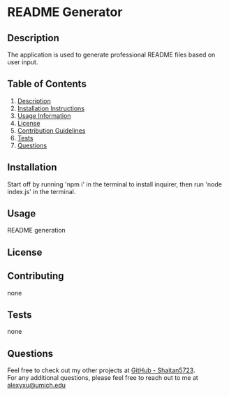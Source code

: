 # README Generator
## Description
  The application is used to generate professional README files based on user input.
## Table of Contents
  1. [Description](#description)<br/>
  2. [Installation Instructions](#installation)<br/>
  3. [Usage Information](#usage)<br/>
  4. [License](#license)<br/>
  5. [Contribution Guidelines](#contributing)<br/>
  6. [Tests](#tests)<br/>
  7. [Questions](#questions)<br/>
## Installation
  Start off by running 'npm i' in the terminal to install inquirer, then run 'node index.js' in the terminal.
## Usage
  README generation
## License
## Contributing
  none
## Tests
  none
## Questions
  Feel free to check out my other projects at [GitHub - Shaitan5723](github.com/Shaitan5723).<br/>
  For any additional questions, please feel free to reach out to me at <alexyxu@umich.edu>

